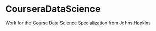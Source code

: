 CourseraDataScience
===================

Work for the Course Data Science Specialization from Johns Hopkins
